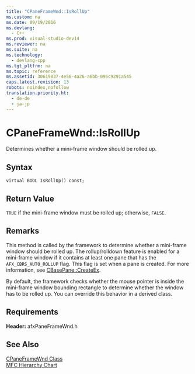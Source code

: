 ```yaml
---
title: "CPaneFrameWnd::IsRollUp"
ms.custom: na
ms.date: 09/19/2016
ms.devlang: 
  - C++
ms.prod: visual-studio-dev14
ms.reviewer: na
ms.suite: na
ms.technology: 
  - devlang-cpp
ms.tgt_pltfrm: na
ms.topic: reference
ms.assetid: 30619837-4e56-4a26-a6bb-096c9291a545
caps.latest.revision: 13
robots: noindex,nofollow
translation.priority.ht: 
  - de-de
  - ja-jp
---
```

# CPaneFrameWnd::IsRollUp
Determines whether a mini-frame window should be rolled up.  
  
## Syntax  
  
```  
virtual BOOL IsRollUp() const;  
```  
  
## Return Value  
 `TRUE` if the mini-frame window must be rolled up; otherwise, `FALSE`.  
  
## Remarks  
 This method is called by the framework to determine whether a mini-frame window should be rolled up. The rollup/rolldown feature is enabled for a mini-frame window if it contains at least one pane that has the `AFX_CBRS_AUTO_ROLLUP` flag. This flag is set when a pane is created. For more information, see [CBasePane::CreateEx](../vs140/CBasePane--CreateEx.md).  
  
 By default, the framework checks whether the mouse pointer is inside the mini-frame window bounding rectangle to determine whether the window has to be rolled up. You can override this behavior in a derived class.  
  
## Requirements  
 **Header:** afxPaneFrameWnd.h  
  
## See Also  
 [CPaneFrameWnd Class](../vs140/CPaneFrameWnd-Class.md)   
 [MFC Hierarchy Chart](../vs140/Hierarchy-Chart.md)